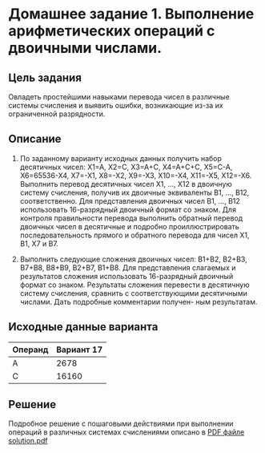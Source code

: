 # Домашнее задание 1. Выполнение арифметических операций с двоичными числами.

## Цель задания

Овладеть простейшими навыками перевода чисел в различные системы счисления и выявить ошибки, возникающие из-за их ограниченной разрядности.

## Описание

1. По заданному варианту исходных данных получить набор десятичных чисел: Х1=А, Х2=С, Х3=А+С, Х4=А+С+С, Х5=С-А, Х6=65536-Х4, Х7=-Х1, Х8=-Х2, Х9=-Х3, Х10=-Х4, Х11=-Х5, Х12=-Х6. Выполнить перевод десятичных чисел Х1, …, Х12 в двоичную систему счисления, получив их двоичные эквиваленты В1, …, В12, соответственно. Для представления двоичных чисел В1, …, В12 использовать 16-разрядный двоичный формат со знаком. Для контроля правильности перевода выполнить обратный перевод двоичных чисел в десятичные и подробно проиллюстрировать последовательность прямого и обратного перевода для чисел Х1, В1, Х7 и В7.

2. Выполнить следующие сложения двоичных чисел: В1+В2, В2+В3, В7+В8, В8+В9, В2+В7, В1+В8. Для представления слагаемых и результатов сложения использовать 16-разрядный двоичный формат со знаком. Результаты сложения перевести в десятичную систему счисления, сравнить с соответствующими десятичными числами. Дать подробные комментарии получен- ным результатам.

## Исходные данные варианта

| Операнд | Вариант 17 |
| ------- | ---------- |
| A       | 2678       |
| C       | 16160      |

## Решение

Подробное решение с пошаговыми действиями при выполнении операций в различных системах счислениями описано в [PDF файле solution.pdf](./solution.pdf)
